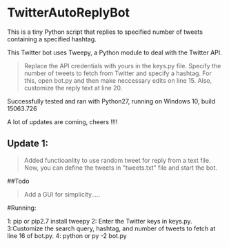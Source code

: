 # TwitterAutoReplyBot
This is a tiny Python script that replies to specified number of tweets containing a specified hashtag.

This Twitter bot uses Tweepy, a Python module to deal with the Twitter API.

 > Replace the API credentials with yours in the keys.py file.
 > Specify the number of tweets to fetch from Twitter and specify a hashtag. For this, open bot.py and then make neccessary edits on line    15. Also, customize the reply text at line 20.
 
 Successfully tested and ran with Python27, running on Windows 10, build 15063.726
 
 A lot of updates are coming, cheers !!!!

## Update 1:
>Added functioanlity to use random tweet for reply from a text file.
 Now, you can define the tweets in "tweets.txt" file and start the bot.
 
##Todo
> Add a GUI for simplicity.....

#Running:

1: pip or pip2.7 install tweepy
2: Enter the Twitter keys in keys.py.
3:Customize the search query, hashtag, and number of tweets to fetch at line 16 of bot.py.
4: python or py -2 bot.py

